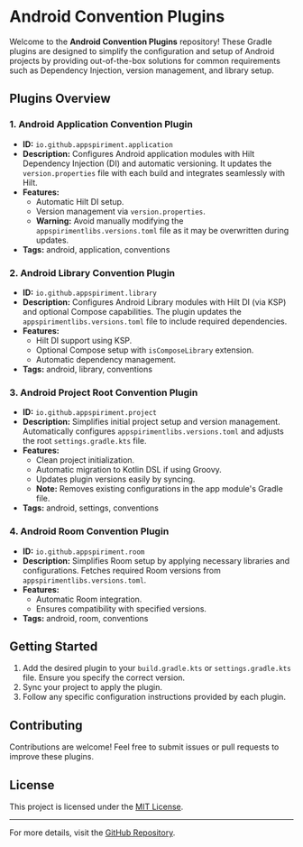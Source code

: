 # Android Convention Plugins

Welcome to the **Android Convention Plugins** repository! These Gradle plugins are designed to simplify the configuration and setup of Android projects by providing out-of-the-box solutions for common requirements such as Dependency Injection, version management, and library setup.

## Plugins Overview

### 1. **Android Application Convention Plugin**
- **ID:** `io.github.appspiriment.application`
- **Description:** Configures Android application modules with Hilt Dependency Injection (DI) and automatic versioning. It updates the `version.properties` file with each build and integrates seamlessly with Hilt.
- **Features:**
  - Automatic Hilt DI setup.
  - Version management via `version.properties`.
  - **Warning:** Avoid manually modifying the `appspirimentlibs.versions.toml` file as it may be overwritten during updates.
- **Tags:** android, application, conventions

### 2. **Android Library Convention Plugin**
- **ID:** `io.github.appspiriment.library`
- **Description:** Configures Android Library modules with Hilt DI (via KSP) and optional Compose capabilities. The plugin updates the `appspirimentlibs.versions.toml` file to include required dependencies.
- **Features:**
  - Hilt DI support using KSP.
  - Optional Compose setup with `isComposeLibrary` extension.
  - Automatic dependency management.
- **Tags:** android, library, conventions

### 3. **Android Project Root Convention Plugin**
- **ID:** `io.github.appspiriment.project`
- **Description:** Simplifies initial project setup and version management. Automatically configures `appspirimentlibs.versions.toml` and adjusts the root `settings.gradle.kts` file.
- **Features:**
  - Clean project initialization.
  - Automatic migration to Kotlin DSL if using Groovy.
  - Updates plugin versions easily by syncing.
  - **Note:** Removes existing configurations in the app module's Gradle file.
- **Tags:** android, settings, conventions

### 4. **Android Room Convention Plugin**
- **ID:** `io.github.appspiriment.room`
- **Description:** Simplifies Room setup by applying necessary libraries and configurations. Fetches required Room versions from `appspirimentlibs.versions.toml`.
- **Features:**
  - Automatic Room integration.
  - Ensures compatibility with specified versions.
- **Tags:** android, room, conventions

## Getting Started

1. Add the desired plugin to your `build.gradle.kts` or `settings.gradle.kts` file. Ensure you specify the correct version.
2. Sync your project to apply the plugin.
3. Follow any specific configuration instructions provided by each plugin.

## Contributing

Contributions are welcome! Feel free to submit issues or pull requests to improve these plugins.

## License

This project is licensed under the [MIT License](LICENSE).

---
For more details, visit the [GitHub Repository](https://github.com/appspiriment/AndroidConventionPlugins).

